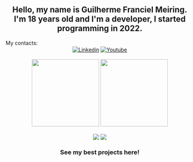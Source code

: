 ###
<h2 align="center" >Hello, my name is Guilherme Franciel Meiring. I'm 18 years old and I'm a developer, I started programming in 2022.</h2>
My contacts:
<div  align="center">
 <a  href="https://www.linkedin.com/in/guilherme-franciel-meiring-a05596247/"><img align="center" alt="Linkedin" title="Linkedin" src="https://img.shields.io/badge/linkedin-%230077B5.svg?style=for-the-badge&logo=linkedin&logoColor=white"/></a>
 <a  href="https://www.instagram.com/gui.meiring/"><img align="center" alt="Youtube" title="Instagram" src="https://img.shields.io/badge/instagram-%23E4405F.svg?style=for-the-badge&logo=Instagram&logoColor=white"/></a>
<br />
<br />
<img align="center" height="180em"  src="https://github-readme-stats.vercel.app/api?username=GuiMeiring&show_icons=true&theme=radical" />
<img align="center" height="180em"   src="https://github-readme-stats.vercel.app/api/top-langs/?username=GuiMeiring&layout=compact&langs_count=7&theme=radical"/>
<br />
<br />
<img align="center" src="https://img.shields.io/badge/node.js-6DA55F?style=for-the-badge&logo=node.js&logoColor=white" />
<img align="center" src="https://img.shields.io/badge/Flutter-02569B?style=for-the-badge&logo=flutter&logoColor=white" />
<br>
 <h3>See my best projects here!</h3>
</div>
